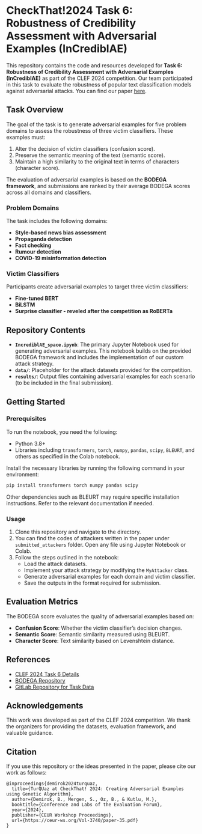# CheckThat!2024 Task 6: Robustness of Credibility Assessment with Adversarial Examples (InCrediblAE)

This repository contains the code and resources developed for **Task 6: Robustness of Credibility Assessment with Adversarial Examples (InCrediblAE)** as part of the CLEF 2024 competition. Our team participated in this task to evaluate the robustness of popular text classification models against adversarial attacks.
You can find our paper [here](https://ceur-ws.org/Vol-3740/paper-35.pdf).

## Task Overview

The goal of the task is to generate adversarial examples for five problem domains to assess the robustness of three victim classifiers. These examples must:

1. Alter the decision of victim classifiers (confusion score).
2. Preserve the semantic meaning of the text (semantic score).
3. Maintain a high similarity to the original text in terms of characters (character score).

The evaluation of adversarial examples is based on the **BODEGA framework**, and submissions are ranked by their average BODEGA scores across all domains and classifiers.

### Problem Domains
The task includes the following domains:

- **Style-based news bias assessment**
- **Propaganda detection**
- **Fact checking**
- **Rumour detection**
- **COVID-19 misinformation detection**

### Victim Classifiers
Participants create adversarial examples to target three victim classifiers:

- **Fine-tuned BERT**
- **BiLSTM**
- **Surprise classifier - reveled after the competition as RoBERTa**

## Repository Contents

- **`IncrediblAE_space.ipynb`**: The primary Jupyter Notebook used for generating adversarial examples. This notebook builds on the provided BODEGA framework and includes the implementation of our custom attack strategy.
- **`data/`**: Placeholder for the attack datasets provided for the competition.
- **`results/`**: Output files containing adversarial examples for each scenario (to be included in the final submission).

## Getting Started

### Prerequisites

To run the notebook, you need the following:

- Python 3.8+
- Libraries including `transformers`, `torch`, `numpy`, `pandas`, `scipy`, `BLEURT`, and others as specified in the Colab notebook.

Install the necessary libraries by running the following command in your environment:

```bash
pip install transformers torch numpy pandas scipy
```
Other dependencies such as BLEURT may require specific installation instructions. Refer to the relevant documentation if needed.

### Usage

1. Clone this repository and navigate to the directory.
2. You can find the codes of attackers written in the paper under `submitted_attackers` folder. Open any file using Jupyter Notebook or Colab.
3. Follow the steps outlined in the notebook:
   - Load the attack datasets.
   - Implement your attack strategy by modifying the `MyAttacker` class.
   - Generate adversarial examples for each domain and victim classifier.
   - Save the outputs in the format required for submission.

## Evaluation Metrics

The BODEGA score evaluates the quality of adversarial examples based on:

- **Confusion Score**: Whether the victim classifier’s decision changes.
- **Semantic Score**: Semantic similarity measured using BLEURT.
- **Character Score**: Text similarity based on Levenshtein distance.

## References

- [CLEF 2024 Task 6 Details](https://checkthat.gitlab.io/clef2024/task6/)
- [BODEGA Repository](https://github.com/piotrmp/BODEGA)
- [GitLab Repository for Task Data](https://gitlab.com/checkthat_lab/clef2024-checkthat-lab/-/tree/main/task6?ref_type=heads)

## Acknowledgements

This work was developed as part of the CLEF 2024 competition. We thank the organizers for providing the datasets, evaluation framework, and valuable guidance.

## Citation
If you use this repository or the ideas presented in the paper, please cite our work as follows:

```
@inproceedings{demirok2024turquaz,
  title={TurQUaz at CheckThat! 2024: Creating Adversarial Examples using Genetic Algorithm},
  author={Demirok, B., Mergen, S., Oz, B., & Kutlu, M.},
  booktitle={Conference and Labs of the Evaluation Forum},
  year={2024},
  publisher={CEUR Workshop Proceedings},
  url={https://ceur-ws.org/Vol-3740/paper-35.pdf}
}
```
